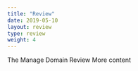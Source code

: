 ```yaml
---
title: "Review"
date: 2019-05-10
layout: review 
type: review 
weight: 4
---
```

The Manage Domain Review
More content
